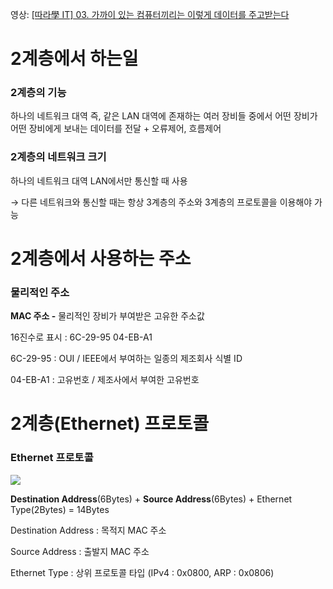 영상: [[따라學 IT] 03. 가까이 있는 컴퓨터끼리는 이렇게 데이터를 주고받는다](https://youtu.be/HkiOygWMARs?list=PL0d8NnikouEWcF1jJueLdjRIC4HsUlULi)

# 2계층에서 하는일

### 2계층의 기능

하나의 네트워크 대역 즉, 같은 LAN 대역에 존재하는 여러 장비들 중에서 어떤 장비가 어떤 장비에게 보내는 데이터를 전달 + 오류제어, 흐름제어

### 2계층의 네트워크 크기

하나의 네트워크 대역 LAN에서만 통신할 때 사용

→ 다른 네트워크와 통신할 때는 항상 3계층의 주소와 3계층의 프로토콜을 이용해야 가능

# 2계층에서 사용하는 주소

### 물리적인 주소

**MAC 주소 -** 물리적인 장비가 부여받은 고유한 주소값

16진수로 표시 : 6C-29-95 04-EB-A1

6C-29-95 : OUI / IEEE에서 부여하는 일종의 제조회사 식별 ID

04-EB-A1 : 고유번호 / 제조사에서 부여한 고유번호

# 2계층(Ethernet) 프로토콜

### Ethernet 프로토콜

![](https://imgur.com/1v5T78i.png)

**Destination Address**(6Bytes) + **Source Address**(6Bytes) + Ethernet Type(2Bytes) = 14Bytes

Destination Address : 목적지 MAC 주소

Source Address : 출발지 MAC 주소

Ethernet Type : 상위 프로토콜 타입 (IPv4 : 0x0800, ARP : 0x0806)
